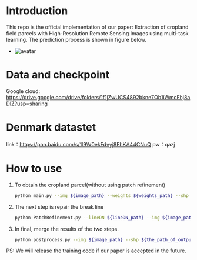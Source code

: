 # Introduction

This repo is the official implementation of our paper: Extraction of cropland field parcels with High-Resolution Remote Sensing Images using multi-task learning. The prediction process is shown in figure below.

- ![avatar](./images/flowchart.png)

# Data and checkpoint

Google cloud: https://drive.google.com/drive/folders/1f1jZwUCS4892bkne7Ob1iWmcFhj8aDIZ?usp=sharing

# Denmark datastet
link：https://pan.baidu.com/s/1l9W0ekFdvyj8FhKA44CNuQ 
pw：qazj 

# How to use

1. To obtain the cropland parcel(without using patch refinement)

   ```bash
   python main.py --img ${image_path} --weights ${weights_path} --shp ${the_path_of_output_in_shapefile}
   ```

   

2. The next step is repair the break line

   ```bash
   python PatchRefinement.py --lineDN ${lineDN_path} --img ${image_path} --weights ${weights_path}
   ```

   

3. In final, merge the results of the two steps.

   ```bash
   python postprocess.py --img ${image_path} --shp ${the_path_of_output_in_shapefile}
   ```

PS: We will release the training code if our paper is accepted in the future.

